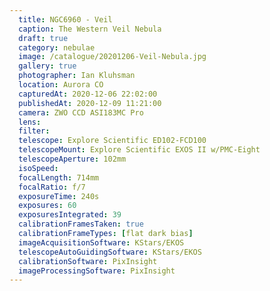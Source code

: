 ```yaml
---
  title: NGC6960 - Veil
  caption: The Western Veil Nebula
  draft: true
  category: nebulae
  image: /catalogue/20201206-Veil-Nebula.jpg
  gallery: true
  photographer: Ian Kluhsman
  location: Aurora CO
  capturedAt: 2020-12-06 22:02:00
  publishedAt: 2020-12-09 11:21:00
  camera: ZWO CCD ASI183MC Pro
  lens: 
  filter: 
  telescope: Explore Scientific ED102-FCD100
  telescopeMount: Explore Scientific EXOS II w/PMC-Eight
  telescopeAperture: 102mm
  isoSpeed: 
  focalLength: 714mm
  focalRatio: f/7
  exposureTime: 240s
  exposures: 60
  exposuresIntegrated: 39
  calibrationFramesTaken: true
  calibrationFrameTypes: [flat dark bias]
  imageAcquisitionSoftware: KStars/EKOS
  telescopeAutoGuidingSoftware: KStars/EKOS
  calibrationSoftware: PixInsight
  imageProcessingSoftware: PixInsight
---
```


